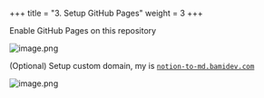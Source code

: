 +++
title = "3. Setup GitHub Pages"
weight = 3
+++


Enable GitHub Pages on this repository


![image.png](https://prod-files-secure.s3.us-west-2.amazonaws.com/d5da4832-3825-4b06-9f7d-86c687d890a2/f6273bbd-1602-47e7-bb2a-692703605499/image.png?X-Amz-Algorithm=AWS4-HMAC-SHA256&X-Amz-Content-Sha256=UNSIGNED-PAYLOAD&X-Amz-Credential=AKIAT73L2G45HZZMZUHI%2F20240907%2Fus-west-2%2Fs3%2Faws4_request&X-Amz-Date=20240907T191936Z&X-Amz-Expires=3600&X-Amz-Signature=1d2f6162a794ec779172edf467deaf74ec8ca38749288653bb461eb9fb5e0317&X-Amz-SignedHeaders=host&x-id=GetObject)


(Optional) Setup custom domain, my is [`notion-to-md.bamidev.com`](http://notion-to-md.bamidev.com/)


![image.png](https://prod-files-secure.s3.us-west-2.amazonaws.com/d5da4832-3825-4b06-9f7d-86c687d890a2/b3364b7f-ee98-43d3-8e18-c55d5a0a9d95/image.png?X-Amz-Algorithm=AWS4-HMAC-SHA256&X-Amz-Content-Sha256=UNSIGNED-PAYLOAD&X-Amz-Credential=AKIAT73L2G45HZZMZUHI%2F20240907%2Fus-west-2%2Fs3%2Faws4_request&X-Amz-Date=20240907T191936Z&X-Amz-Expires=3600&X-Amz-Signature=a2e64f2fc3ba9b72eaeaa7f199f2fdbdc50a6200069cb200c2e9d6bef401ee29&X-Amz-SignedHeaders=host&x-id=GetObject)


